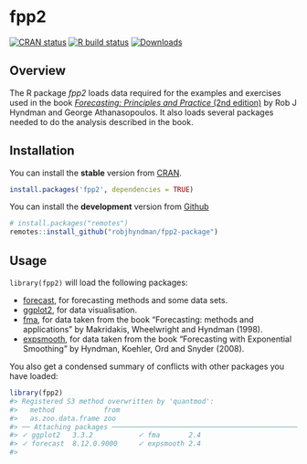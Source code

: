 
<!-- README.md is generated from README.Rmd. Please edit that file -->

# fpp2

<!-- badges: start -->

[![CRAN
status](https://www.r-pkg.org/badges/version/fpp2)](https://cran.r-project.org/package=fpp2)
[![R build
status](https://github.com/robjhyndman/fpp2-package/workflows/R-CMD-check/badge.svg)](https://github.com/robjhyndman/fpp2-package/actions)
[![Downloads](http://cranlogs.r-pkg.org/badges/fpp2)](https://cran.r-project.org/package=fpp2)
<!-- badges: end -->

## Overview

The R package *fpp2* loads data required for the examples and exercises
used in the book [*Forecasting: Principles and Practice* (2nd
edition)](https://otexts.com/fpp2) by Rob J Hyndman and George
Athanasopoulos. It also loads several packages needed to do the analysis
described in the book.

## Installation

You can install the **stable** version from
[CRAN](https://cran.r-project.org/package=fpp2).

``` r
install.packages('fpp2', dependencies = TRUE)
```

You can install the **development** version from
[Github](https://github.com/robjhyndman/fpp2-package)

``` r
# install.packages("remotes")
remotes::install_github("robjhyndman/fpp2-package")
```

## Usage

`library(fpp2)` will load the following packages:

  - [forecast](https://pkg.robjhyndman.com/forecast/), for forecasting
    methods and some data sets.
  - [ggplot2](https://ggplot2.tidyverse.org), for data visualisation.
  - [fma](https://pkg.robjhyndman.com/fma/), for data taken from the
    book “Forecasting: methods and applications” by Makridakis,
    Wheelwright and Hyndman (1998).
  - [expsmooth](https://pkg.robjhyndman.com/expsmooth/), for data taken
    from the book “Forecasting with Exponential Smoothing” by Hyndman,
    Koehler, Ord and Snyder (2008).

You also get a condensed summary of conflicts with other packages you
have loaded:

``` r
library(fpp2)
#> Registered S3 method overwritten by 'quantmod':
#>   method            from
#>   as.zoo.data.frame zoo
#> ── Attaching packages ──────────────────────────────────────────────────────────────────────────────────────────────────────────────────────────────────────────────────────────── fpp2 2.4 ──
#> ✓ ggplot2   3.3.2           ✓ fma       2.4        
#> ✓ forecast  8.12.0.9000     ✓ expsmooth 2.4
#> 
```
